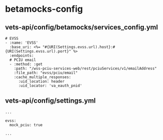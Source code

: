 # betamocks-config

## vets-api/config/betamocks/services\_config.yml

```text
# EVSS
- :name: 'EVSS'
  :base_uri: <%= "#{URI(Settings.evss.url).host}:#{URI(Settings.evss.url).port}" %>
  :endpoints:
  # PCIU email
  - :method: :get
    :path: "/wss-pciu-services-web/rest/pciuServices/v1/emailAddress"
    :file_path: "evss/pciu/email"
    :cache_multiple_responses:
      :uid_location: header
      :uid_locator: 'va_eauth_pnid'
```

## vets-api/config/settings.yml

```text
...

evss:
  mock_pciu: true

...
```

